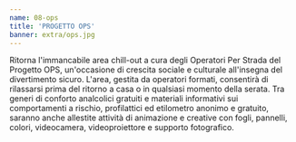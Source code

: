 ```yaml
---
name: 08-ops
title: 'PROGETTO OPS'
banner: extra/ops.jpg
---
```


Ritorna l'immancabile area chill-out a cura degli Operatori Per Strada del Progetto OPS, un'occasione di crescita sociale e culturale all'insegna del divertimento sicuro. L'area, gestita da operatori formati, consentirà di rilassarsi prima del ritorno a casa o in qualsiasi momento della serata. Tra generi di conforto analcolici gratuiti e materiali informativi sui comportamenti a rischio, profilattici ed etilometro anonimo e gratuito, saranno anche allestite attività di animazione e creative con fogli, pannelli, colori, videocamera, videoproiettore e supporto fotografico.